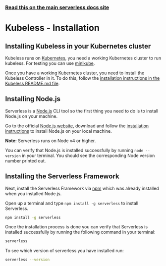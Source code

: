 <!--
title: Serverless Framework - Kubeless Guide - Installing The Serverless Framework and Kubeless
menuText: Installation
menuOrder: 3
description: How to install the Serverless Framework and start using it with Kubeless
layout: Doc
-->

<!-- DOCS-SITE-LINK:START automatically generated  -->
### [Read this on the main serverless docs site](https://www.serverless.com/framework/docs/providers/kubeless/guide/installation)
<!-- DOCS-SITE-LINK:END -->

# Kubeless - Installation

## Installing Kubeless in your Kubernetes cluster

Kubeless runs on [Kubernetes](https://kubernetes.io), you need a working Kubernetes cluster to run kubeless. For testing you can use [minikube](https://github.com/kubernetes/minikube).

Once you have a working Kubernetes cluster, you need to install the Kubeless Controller in it. To do this, follow the [installation instructions in the Kubeless README.md file](https://github.com/kubeless/kubeless#installation).

## Installing Node.js

Serverless is a [Node.js](https://nodejs.org) CLI tool so the first thing you need to do is to install Node.js on your machine.

Go to the official [Node.js website](https://nodejs.org), download and follow the [installation instructions](https://nodejs.org/en/download/) to install Node.js on your local machine.

**Note:** Serverless runs on Node v4 or higher.

You can verify that Node.js is installed successfully by running `node --version` in your terminal. You should see the corresponding Node version number printed out.

## Installing the Serverless Framework

Next, install the Serverless Framework via [npm](https://npmjs.org) which was already installed when you installed Node.js.

Open up a terminal and type `npm install -g serverless` to install Serverless.

```bash
npm install -g serverless
```

Once the installation process is done you can verify that Serverless is installed successfully by running the following command in your terminal:

```bash
serverless
```

To see which version of serverless you have installed run:

```bash
serverless --version
```


